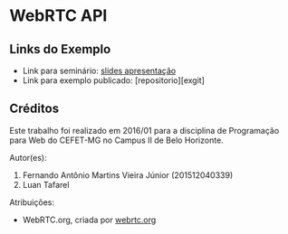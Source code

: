 # WebRTC API 



## Links do Exemplo

- Link para seminário: [slides apresentação][slides]
- Link para exemplo publicado: [repositorio][exgit]

## Créditos

Este trabalho foi realizado em 2016/01 para a disciplina de Programação para Web do CEFET-MG no Campus II de Belo Horizonte.

Autor(es):

1. Fernando Antônio Martins Vieira Júnior (201512040339)
2. Luan Tafarel 

Atribuições:

- WebRTC.org, criada por [webrtc.org][link1]


[slides]: 
[exgit]: 
[link1]: https://webrtc.org/
